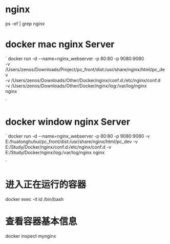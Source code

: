 # nginx 
ps -ef | grep nginx
# docker mac nginx Server
`
docker run -d --name=nginx_webserver -p 80:80 -p 9080:9080 \
-v /Users/zenos/Downloads/Project/pc_front/dist:/usr/share/nginx/html/pc_dev \
-v /Users/zenos/Downloads/Other/Docker/nginx/conf.d:/etc/nginx/conf.d \
-v /Users/zenos/Downloads/Other/Docker/nginx/log:/var/log/nginx \
nginx

`
# docker window nginx Server
`
docker run -d --name=nginx_webserver -p 80:80 -p 9080:9080  -v E:/huatonghuhui/pc_front/dist:/usr/share/nginx/html/pc_dev  -v E:/Study/Docker/nginx/conf.d:/etc/nginx/conf.d  -v E:/Study/Docker/nginx/log:/var/log/nginx nginx

`
# 进入正在运行的容器
docker exec -it id /bin/bash  

# 查看容器基本信息
docker inspect mynginx